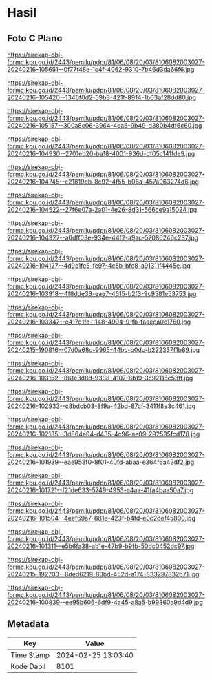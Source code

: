 # Hasil

## Foto C Plano

https://sirekap-obj-formc.kpu.go.id/2443/pemilu/pdpr/81/06/08/20/03/8106082003027-20240216-105651--0f77f48e-1c4f-4062-9310-7b46d3da66f6.jpg

https://sirekap-obj-formc.kpu.go.id/2443/pemilu/pdpr/81/06/08/20/03/8106082003027-20240216-105420--1346f0d2-59b3-421f-8914-1b63af28dd80.jpg

https://sirekap-obj-formc.kpu.go.id/2443/pemilu/pdpr/81/06/08/20/03/8106082003027-20240216-105157--300a8c06-3964-4ca6-9b49-d380b4df6c60.jpg

https://sirekap-obj-formc.kpu.go.id/2443/pemilu/pdpr/81/06/08/20/03/8106082003027-20240216-104930--2701eb20-ba18-4001-936d-df05c141fde9.jpg

https://sirekap-obj-formc.kpu.go.id/2443/pemilu/pdpr/81/06/08/20/03/8106082003027-20240216-104745--c21819db-8c92-4f55-b06a-457a963274d6.jpg

https://sirekap-obj-formc.kpu.go.id/2443/pemilu/pdpr/81/06/08/20/03/8106082003027-20240216-104522--27f6e07a-2a01-4e26-8d31-566ce9a15024.jpg

https://sirekap-obj-formc.kpu.go.id/2443/pemilu/pdpr/81/06/08/20/03/8106082003027-20240216-104327--a0dff03e-934e-44f2-a9ac-57086246c237.jpg

https://sirekap-obj-formc.kpu.go.id/2443/pemilu/pdpr/81/06/08/20/03/8106082003027-20240216-104127--4d9c1fe5-fe97-4c5b-bfc8-a91311f4445e.jpg

https://sirekap-obj-formc.kpu.go.id/2443/pemilu/pdpr/81/06/08/20/03/8106082003027-20240216-103918--4f8dde33-eae7-4515-b2f3-9c9581e53753.jpg

https://sirekap-obj-formc.kpu.go.id/2443/pemilu/pdpr/81/06/08/20/03/8106082003027-20240216-103347--e417d1fe-1148-4994-91fb-faaeca0c1760.jpg

https://sirekap-obj-formc.kpu.go.id/2443/pemilu/pdpr/81/06/08/20/03/8106082003027-20240215-190816--07d0a68c-9965-44bc-b0dc-b222337f1b89.jpg

https://sirekap-obj-formc.kpu.go.id/2443/pemilu/pdpr/81/06/08/20/03/8106082003027-20240216-103152--861e3d8d-9338-4107-8b19-3c92115c53ff.jpg

https://sirekap-obj-formc.kpu.go.id/2443/pemilu/pdpr/81/06/08/20/03/8106082003027-20240216-102933--c8bdcb03-8f9a-42bd-87cf-3411f8e3c461.jpg

https://sirekap-obj-formc.kpu.go.id/2443/pemilu/pdpr/81/06/08/20/03/8106082003027-20240216-102135--3d864e04-d435-4c96-ae09-292535fcd178.jpg

https://sirekap-obj-formc.kpu.go.id/2443/pemilu/pdpr/81/06/08/20/03/8106082003027-20240216-101939--eae953f0-8f01-40fd-abaa-e364f6a43df2.jpg

https://sirekap-obj-formc.kpu.go.id/2443/pemilu/pdpr/81/06/08/20/03/8106082003027-20240216-101721--f21de633-5749-4953-a4aa-41fa4baa50a7.jpg

https://sirekap-obj-formc.kpu.go.id/2443/pemilu/pdpr/81/06/08/20/03/8106082003027-20240216-101504--4eef69a7-881e-423f-b4fd-e0c2def45800.jpg

https://sirekap-obj-formc.kpu.go.id/2443/pemilu/pdpr/81/06/08/20/03/8106082003027-20240216-101311--e5b6fa38-ab1e-47b9-b9fb-50dc0452dc97.jpg

https://sirekap-obj-formc.kpu.go.id/2443/pemilu/pdpr/81/06/08/20/03/8106082003027-20240215-192703--8ded6219-80bd-452d-a174-833297832b71.jpg

https://sirekap-obj-formc.kpu.go.id/2443/pemilu/pdpr/81/06/08/20/03/8106082003027-20240216-100839--ee95b606-6df9-4a45-a8a5-b99360a9d4d9.jpg


## Metadata

| Key        | Value               |
| ---------- | ------------------- |
| Time Stamp | 2024-02-25 13:03:40 |
| Kode Dapil | 8101                |



